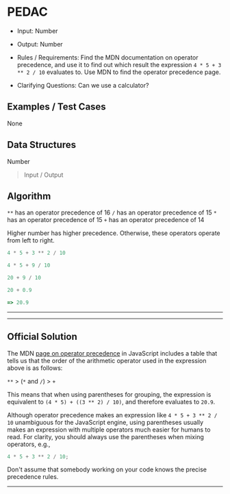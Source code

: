 # PEDAC

- Input:
  Number

- Output:
  Number

- Rules / Requirements:
  Find the MDN documentation on operator precedence, and use it to find out which result the expression `4 * 5 + 3 ** 2 / 10` evaluates to.
  Use MDN to find the operator precedence page.

- Clarifying Questions:
  Can we use a calculator?

## Examples / Test Cases

None

## Data Structures

Number

> Input / Output

## Algorithm

`**` has an operator precedence of 16
`/` has an operator precedence of 15
`*` has an operator precedence of 15
`+` has an operator precedence of 14

Higher number has higher precedence.
Otherwise, these operators operate from left to right.

```js
4 * 5 + 3 ** 2 / 10

4 * 5 + 9 / 10

20 + 9 / 10

20 + 0.9

=> 20.9
```

---

---

## Official Solution

The MDN [page on operator precedence](https://developer.mozilla.org/en-US/docs/Web/JavaScript/Reference/Operators/Operator_Precedence) in JavaScript includes a table that tells us that the order of the arithmetic operator used in the expression above is as follows:

`**` > (`*` and `/`) > `+`

This means that when using parentheses for grouping, the expression is equivalent to `(4 * 5) + ((3 ** 2) / 10)`, and therefore evaluates to `20.9`.

Although operator precedence makes an expression like `4 * 5 + 3 ** 2 / 10` unambiguous for the JavaScript engine, using parentheses usually makes an expression with multiple operators much easier for humans to read. For clarity, you should always use the parentheses when mixing operators, e.g.,

```js
4 * 5 + 3 ** 2 / 10;
```

Don't assume that somebody working on your code knows the precise precedence rules.

---
